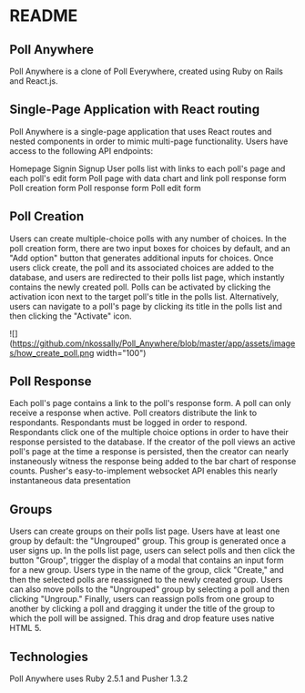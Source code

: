 # README

## Poll Anywhere
Poll Anywhere is a clone of Poll Everywhere, created using Ruby on Rails and React.js.

## Single-Page Application with React routing
Poll Anywhere is a single-page application that uses React routes and nested components in order to mimic multi-page functionality. Users have access to the following API endpoints:

Homepage
Signin
Signup
User polls list with links to each poll's page and each poll's edit form
Poll page with data chart and link poll response form
Poll creation form
Poll response form
Poll edit form

## Poll Creation
Users can create multiple-choice polls with any number of choices. In the poll creation form, there are two input boxes for choices by default, and an "Add option" button that generates additional inputs for choices. Once users click create, the poll and its associated choices are added to the database, and users are redirected to their polls list page, which instantly contains the newly created poll. Polls can be activated by clicking the activation icon next to the target poll's title in the polls list. Alternatively, users can navigate to a poll's page by clicking its title in the polls list and then clicking the "Activate" icon.

![](https://github.com/nkossally/Poll_Anywhere/blob/master/app/assets/images/how_create_poll.png width="100")

## Poll Response
Each poll's page contains a link to the poll's response form. A poll can only receive a response when active. Poll creators distribute the link to respondants. Respondants must be logged in order to respond. Respondants click one of the multiple choice options in order to have their response persisted to the database. If the creator of the poll views an active poll's page at the time a response is persisted, then the creator can nearly instaneously witness the response being added to the bar chart of response counts. Pusher's easy-to-implement websocket API enables this nearly instantaneous data presentation

## Groups
Users can create groups on their polls list page. Users have at least one group by default: the "Ungrouped" group. This group is generated once a user signs up. In the polls list page, users can select polls and then click the button "Group", trigger the display of a modal that contains an input form for a new group. Users type in the name of the group, click "Create," and then the selected polls are reassigned to the newly created group. Users can also move polls to the "Ungrouped" group by selecting a poll and then clicking "Ungroup." Finally, users can reassign polls from one group to another by clicking a poll and dragging it under the title of the group to which the poll will be assigned. This drag and drop feature uses native HTML 5.

## Technologies
Poll Anywhere uses Ruby 2.5.1 and Pusher 1.3.2
